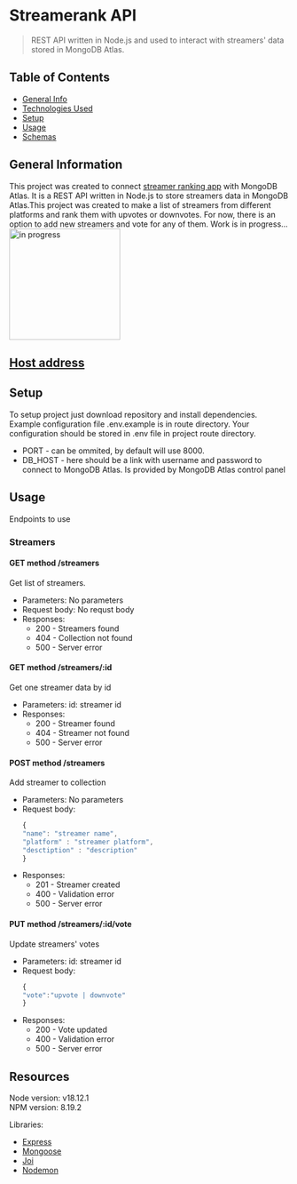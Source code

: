 # Streamerank API

> REST API written in Node.js and used to interact with streamers' data stored in MongoDB Atlas.

## Table of Contents

- [General Info](#general-information)
- [Technologies Used](#technologies-used)
- [Setup](#setup)
- [Usage](#usage)
- [Schemas](#schemas)

## General Information

This project was created to connect [streamer ranking app](https://stgran66.github.io/streamerank/) with MongoDB Atlas. It is a REST API written in Node.js to store streamers data in MongoDB Atlas.This project was created to make a list of streamers from different platforms and rank them with upvotes or downvotes.
For now, there is an option to add new streamers and vote for any of them. Work is in progress... <img src="https://media.giphy.com/media/XzqEFZ06NSFgXaut2g/giphy.gif" alt="in progress" width="200px"/>


## [Host address](https://streamerank-api.onrender.com/)
## Setup

To setup project just download repository and install dependencies. Example configuration file .env.example is in route directory. Your configuration should be stored in .env file in project route directory.

- PORT - can be ommited, by default will use 8000.
- DB_HOST - here should be a link with username and password to connect to MongoDB Atlas. Is provided by MongoDB Atlas control panel


## Usage

Endpoints to use

### Streamers

#### GET method /streamers

Get list of streamers.
- Parameters:
  No parameters
- Request body:
  No requst body
- Responses:
  - 200 - Streamers found
  - 404 - Collection not found
  - 500 - Server error

#### GET method /streamers/:id

Get one streamer data by id

- Parameters:
  id: streamer id
- Responses:
  - 200 - Streamer found
  - 404 - Streamer not found
  - 500 - Server error

#### POST method /streamers

Add streamer to  collection

- Parameters:
  No parameters
- Request body:
  ```javascript
  {
  "name": "streamer name",
  "platform" : "streamer platform",
  "desctiption" : "description"
  }
  ```
- Responses:
  - 201 - Streamer created
  - 400 - Validation error
  - 500 - Server error

#### PUT method /streamers/:id/vote

Update streamers' votes

- Parameters:
  id: streamer id
- Request body:
  ```javascript
  {
  "vote":"upvote | downvote"
  }
  ```
- Responses:
  - 200 - Vote updated
  - 400 - Validation error
  - 500 - Server error


## Resources

Node version: v18.12.1  
NPM version: 8.19.2

Libraries:

- [Express](https://expressjs.com/)
- [Mongoose](https://mongoosejs.com/)
- [Joi](https://joi.dev/)
- [Nodemon](https://nodemon.io/)



